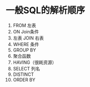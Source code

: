# 一般SQL的解析顺序
1. FROM 左表
2. ON Join条件
3. 左表 JOIN 右表
4. WHERE 条件
5. GROUP BY
6. 聚合函数
7. HAVING（很耗资源）
8. SELECT 列名
9. DISTINCT
10. ORDER BY